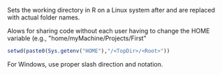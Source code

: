 Sets the working directory in R on a Linux system after <Topdir> and <Root> are replaced with actual folder names.

Alows for sharing code without each user having to change the HOME variable (e.g., "home/myMachine/Projects/First"

```R
setwd(paste0(Sys.getenv("HOME"),"/<TopDir>/<Root>"))
```

For Windows, use proper slash direction and notation.
